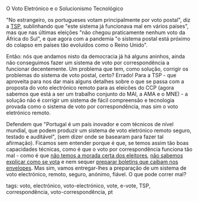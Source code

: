 O Voto Eletrónico e o Solucionismo Tecnológico

"No estrangeiro, os portugueses votam principalmente por voto postal", diz a [TSP](https://comunidadeslusofonas.pt/associacao-tsp-defende-que-voto-digital-e-a-solucao-para-os-problemas-do-atual-sistema-eleitoral/), sublinhando que "este sistema já funcionava mal em vários países", mas que nas últimas eleições "não chegou praticamente nenhum voto da África do Sul", e que agora com a pandemia "o sistema postal está próximo do colapso em países tão evoluídos como o Reino Unido".

Então: nós que andamos nisto da democracia já há alguns aninhos, ainda não conseguimos fazer um sistema de voto por correspondência a funcionar decentemente. Um problema que tem, como solução, corrigir os problemas do sistema de voto postal, certo? Errado! Para a TSP - que aproveita para nos dar mais alguns detalhes sobre o que se passa com a proposta do voto electrónico remoto para as eleicões do CCP (agora sabemos que está a ser um trabalho conjunto do MAI, a AMA e o MNE) - a solução não é corrigir um sistema de fácil compreensão e tecnologia provada como o sistema de voto por correspondência, mas sim o voto eletrónico remoto.

Defendem que "Portugal é um país inovador e com técnicos de nível mundial, que podem produzir um sistema de voto eletrónico remoto seguro, testado e auditável", (sem dizer onde se basearam para fazer tal afirmação). Ficamos sem entender porque é que, se temos assim tão boas capacidades técnicas, como é que o voto por correspondência funciona tão mal - como é que [não temos a morada certa dos eleitores](https://www.publico.pt/2019/09/27/politica/noticia/cerca-39-mil-boletins-voto-devolvidos-estrangeiro-votacao-1888153), [não sabemos explicar como se vota](https://observador.pt/2019/10/17/35-mil-votos-nulos-no-estrangeiro-mudancas-no-voto-postal-baralharam-emigrantes/) e nem sequer [preparar boletins que caibam nos envelopes](https://www.jn.pt/nacional/canal/legislativas-2019/emigrantes-alertam-boletim-de-voto-nao-cabe-no-envelope-11318936.html). Mas sim, vamos entregar-lhes a preparação de um sistema de voto electrónico, remoto, seguro, anónimo, fiável. O que pode correr mal?

tags: voto, electrónico, voto-electrónico, vote, e-vote, TSP, correspondência, voto-correspondência, pt
